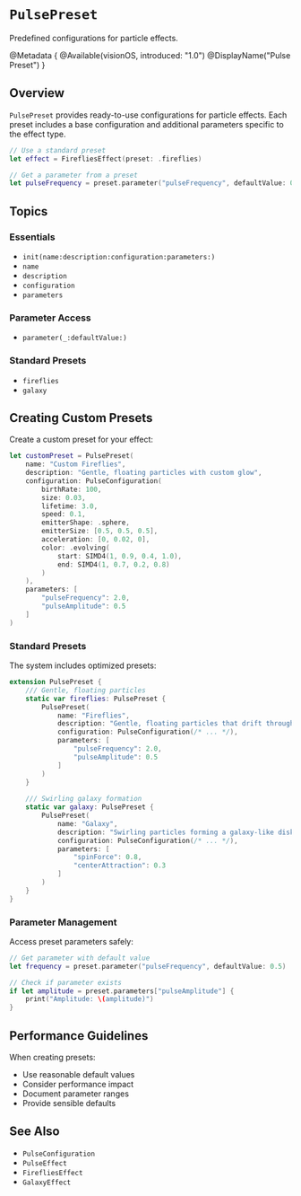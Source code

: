# ``PulsePreset``

Predefined configurations for particle effects.

@Metadata {
    @Available(visionOS, introduced: "1.0")
    @DisplayName("Pulse Preset")
}

## Overview

``PulsePreset`` provides ready-to-use configurations for particle effects. Each preset includes a base configuration and additional parameters specific to the effect type.

```swift
// Use a standard preset
let effect = FirefliesEffect(preset: .fireflies)

// Get a parameter from a preset
let pulseFrequency = preset.parameter("pulseFrequency", defaultValue: 0.5)
```

## Topics

### Essentials

- ``init(name:description:configuration:parameters:)``
- ``name``
- ``description``
- ``configuration``
- ``parameters``

### Parameter Access

- ``parameter(_:defaultValue:)``

### Standard Presets

- ``fireflies``
- ``galaxy``

## Creating Custom Presets

Create a custom preset for your effect:

```swift
let customPreset = PulsePreset(
    name: "Custom Fireflies",
    description: "Gentle, floating particles with custom glow",
    configuration: PulseConfiguration(
        birthRate: 100,
        size: 0.03,
        lifetime: 3.0,
        speed: 0.1,
        emitterShape: .sphere,
        emitterSize: [0.5, 0.5, 0.5],
        acceleration: [0, 0.02, 0],
        color: .evolving(
            start: SIMD4(1, 0.9, 0.4, 1.0),
            end: SIMD4(1, 0.7, 0.2, 0.8)
        )
    ),
    parameters: [
        "pulseFrequency": 2.0,
        "pulseAmplitude": 0.5
    ]
)
```

### Standard Presets

The system includes optimized presets:

```swift
extension PulsePreset {
    /// Gentle, floating particles
    static var fireflies: PulsePreset {
        PulsePreset(
            name: "Fireflies",
            description: "Gentle, floating particles that drift through space",
            configuration: PulseConfiguration(/* ... */),
            parameters: [
                "pulseFrequency": 2.0,
                "pulseAmplitude": 0.5
            ]
        )
    }
    
    /// Swirling galaxy formation
    static var galaxy: PulsePreset {
        PulsePreset(
            name: "Galaxy",
            description: "Swirling particles forming a galaxy-like disk",
            configuration: PulseConfiguration(/* ... */),
            parameters: [
                "spinForce": 0.8,
                "centerAttraction": 0.3
            ]
        )
    }
}
```

### Parameter Management

Access preset parameters safely:

```swift
// Get parameter with default value
let frequency = preset.parameter("pulseFrequency", defaultValue: 0.5)

// Check if parameter exists
if let amplitude = preset.parameters["pulseAmplitude"] {
    print("Amplitude: \(amplitude)")
}
```

## Performance Guidelines

When creating presets:
- Use reasonable default values
- Consider performance impact
- Document parameter ranges
- Provide sensible defaults

## See Also

- ``PulseConfiguration``
- ``PulseEffect``
- ``FirefliesEffect``
- ``GalaxyEffect`` 